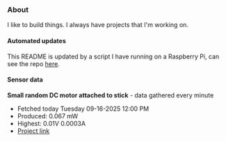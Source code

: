 ### About
I like to build things. I always have projects that I'm working on.

#### Automated updates
This README is updated by a script I have running on a Raspberry Pi, can see the repo [here](https://github.com/jdc-cunningham/raspi-git-repo-updater).

#### Sensor data


**Small random DC motor attached to stick** - data gathered every minute
- Fetched today Tuesday 09-16-2025 12:00 PM
- Produced: 0.067 mW
- Highest: 0.01V 0.0003A
- [Project link](https://github.com/jdc-cunningham/turbine-raspi)